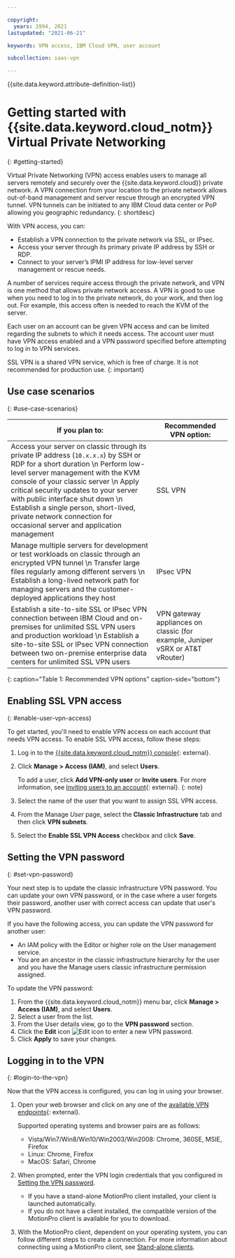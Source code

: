 ```yaml
---

copyright:
  years: 1994, 2021
lastupdated: "2021-06-21"

keywords: VPN access, IBM Cloud VPN, user account

subcollection: iaas-vpn

---
```


{{site.data.keyword.attribute-definition-list}}

# Getting started with {{site.data.keyword.cloud_notm}} Virtual Private Networking
{: #getting-started}

Virtual Private Networking (VPN) access enables users to manage all servers remotely and securely over the {{site.data.keyword.cloud}} private network. A VPN connection from your location to the private network allows out-of-band management and server rescue through an encrypted VPN tunnel. VPN tunnels can be initiated to any IBM Cloud data center or PoP allowing you geographic redundancy.
{: shortdesc}

With VPN access, you can:

* Establish a VPN connection to the private network via SSL, or IPsec.
* Access your server through its primary private IP address by SSH or RDP.
* Connect to your server’s IPMI IP address for low-level server management or rescue needs.

A number of services require access through the private network, and VPN is one method that allows private network access. A VPN is good to use when you need to log in to the private network, do your work, and then log out. For example, this access often is needed to reach the KVM of the server.

Each user on an account can be given VPN access and can be limited regarding the subnets to which it needs access. The account user must have VPN access enabled and a VPN password specified before attempting to log in to VPN services.

SSL VPN is a shared VPN service, which is free of charge. It is not recommended for production use.
{: important}

## Use case scenarios
{: #use-case-scenarios}

| If you plan to: | Recommended VPN option:  |
|--------------|--------------|
| Access your server on classic through its private IP address (`10.x.x.x`) by SSH or RDP for a short duration  \n Perform low-level server management with the KVM console of your classic server  \n Apply critical security updates to your server with public interface shut down  \n Establish a single person, short-lived, private network connection for occasional server and application management | SSL VPN |
| Manage multiple servers for development or test workloads on classic through an encrypted VPN tunnel  \n Transfer large files regularly among different servers  \n Establish a long-lived network path for managing servers and the customer-deployed applications they host | IPsec VPN |
| Establish a site-to-site SSL or IPsec VPN connection between IBM Cloud and on-premises for unlimited SSL VPN users and production workload  \n Establish a site-to-site SSL or IPsec VPN connection between two on-premise enterprise data centers for unlimited SSL VPN users | VPN gateway appliances on classic (for example, Juniper vSRX or AT&T vRouter) |
{: caption="Table 1: Recommended VPN options" caption-side="bottom"}  

## Enabling SSL VPN access
{: #enable-user-vpn-access}

To get started, you'll need to enable VPN access on each account that needs VPN access. To enable SSL VPN access, follow these steps:

1. Log in to the [{{site.data.keyword.cloud_notm}} console](https://{DomainName}/){: external}.
1. Click **Manage > Access (IAM)**, and select **Users**.

   To add a user, click **Add VPN-only user** or **Invite users**. For more information, see [Inviting users to an account](/docs/iam?topic=iam-iamuserinv){: external}.
   {: note}

1. Select the name of the user that you want to assign SSL VPN access.
1. From the Manage _User_ page, select the **Classic Infrastructure** tab and then click **VPN subnets**.
1. Select the **Enable SSL VPN Access** checkbox and click **Save**.

## Setting the VPN password
{: #set-vpn-password}

Your next step is to update the classic infrastructure VPN password. You can update your own VPN password, or in the case where a user forgets their password, another user with correct access can update that user's VPN password.

If you have the following access, you can update the VPN password for another user:

* An IAM policy with the Editor or higher role on the User management service.
* You are an ancestor in the classic infrastructure hierarchy for the user and you have the Manage users classic infrastructure permission assigned.

To update the VPN password:

1. From the {{site.data.keyword.cloud_notm}} menu bar, click **Manage > Access (IAM)**, and select **Users**.
2. Select a user from the list.
3. From the User details view, go to the **VPN password** section.
4. Click the **Edit** icon ![Edit icon](images/icon_write.svg) to enter a new VPN password.  
5. Click **Apply** to save your changes.

## Logging in to the VPN
{: #login-to-the-vpn}

Now that the VPN access is configured, you can log in using your browser.

1. Open your web browser and click on any one of the [available VPN endpoints](https://www.ibm.com/cloud/vpn-access){: external}.

   Supported operating systems and browser pairs are as follows:

      * Vista/Win7/Win8/Win10/Win2003/Win2008: Chrome, 360SE, MSIE, Firefox
      * Linux: Chrome, Firefox
      * MacOS: Safari, Chrome

2. When prompted, enter the VPN login credentials that you configured in [Setting the VPN password](#set-vpn-password).

   * If you have a stand-alone MotionPro client installed, your client is launched automatically. 
   * If you do not have a client installed, the compatible version of the MotionPro client is available for you to download. 
3. With the MotionPro client, dependent on your operating system, you can follow different steps to create a connection. For more information about connecting using a MotionPro client, see [Stand-alone clients](/docs/iaas-vpn?topic=iaas-vpn-standalone-vpn-clients).
